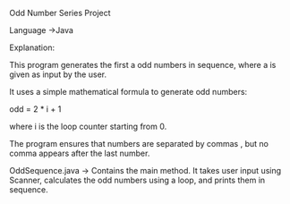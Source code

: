 Odd Number Series Project

Language ->Java

Explanation:

This program generates the first a odd numbers in sequence, where a is given as input by the user.

It uses a simple mathematical formula to generate odd numbers:

odd = 2 * i + 1

where i is the loop counter starting from 0.

The program ensures that numbers are separated by commas , but no comma appears after the last number.


OddSequence.java → Contains the main method. It takes user input using Scanner, calculates the odd numbers using a loop, and prints them in sequence.
